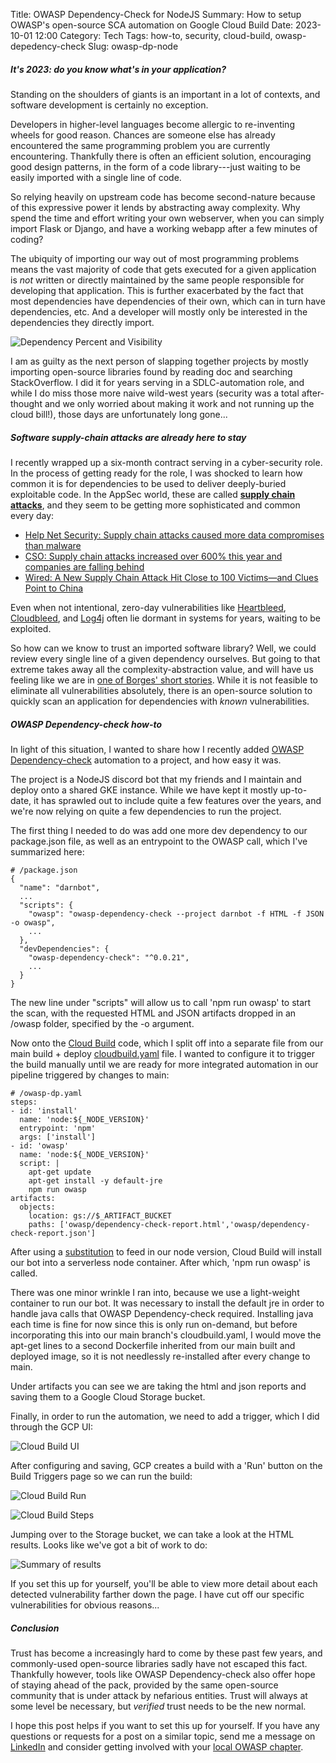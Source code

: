Title: OWASP Dependency-Check for NodeJS
Summary: How to setup OWASP's open-source SCA automation on Google Cloud Build
Date: 2023-10-01 12:00
Category: Tech
Tags: how-to, security, cloud-build, owasp-depedency-check
Slug: owasp-dp-node

##### It's 2023: do you know what's in your application?

Standing on the shoulders of giants is an important in a lot of contexts,
and software development is certainly no exception.

Developers in higher-level languages become allergic to re-inventing wheels
for good reason. 
Chances are someone else has already encountered the same programming problem
you are currently encountering. 
Thankfully there is often an efficient solution, encouraging good 
design patterns, in the form of a code library---just waiting to be easily 
imported with a single line of code.

So relying heavily on upstream code has become second-nature because of this 
expressive power it lends by abstracting away complexity. 
Why spend the time and effort writing your own webserver, when you can simply
import Flask or Django, and have a working webapp after a few minutes of coding?

The ubiquity of importing our way out of most programming problems means the 
vast majority 
of code that gets executed for a given application is *not* written 
or directly maintained by the same people responsible for developing that 
application. 
This is further exacerbated by the fact that most
dependencies have dependencies of their own, which can in turn have dependencies,
etc.
And a developer will mostly only be interested in the dependencies they 
directly import.

![Dependency Percent and Visibility](/images/posts/owasp-dp-node/dependencies.png)
  
I am as guilty as the next person of slapping together projects by mostly
importing open-source libraries found by reading doc and searching 
StackOverflow.
I did it for years serving in a SDLC-automation role, and while I do miss
those more naive wild-west years (security was a total after-thought 
and we only worried about making it work and not running up the cloud bill!),
those days are unfortunately long gone...

##### Software supply-chain attacks are already here to stay

I recently wrapped up a six-month contract serving in a cyber-security role.
In the process of getting ready for the role, I was shocked to learn how common 
it is for dependencies to be used to deliver deeply-buried exploitable code.
In the AppSec world, these are called **[supply chain attacks](https://en.wikipedia.org/wiki/Supply_chain_attack)**, and they seem
to be getting more sophisticated and common every day:

* [Help Net Security: Supply chain attacks caused more data compromises than malware](https://www.helpnetsecurity.com/2023/01/26/data-compromises-2022/)
* [CSO: Supply chain attacks increased over 600% this year and companies are falling behind](https://www.csoonline.com/article/573925/supply-chain-attacks-increased-over-600-this-year-and-companies-are-falling-behind.html)
* [Wired: A New Supply Chain Attack Hit Close to 100 Victims—and Clues Point to China](https://www.wired.com/story/carderbee-china-hong-kong-supply-chain-attack/)

Even when not intentional, zero-day vulnerabilities like 
[Heartbleed](https://en.wikipedia.org/wiki/Heartbleed), 
[Cloudbleed](https://en.wikipedia.org/wiki/Cloudbleed),
and [Log4j](https://en.wikipedia.org/wiki/Log4Shell) often lie dormant
in systems for years, waiting to be exploited.

So how can we know to trust an imported software library?
Well, we could review every single line of a given dependency ourselves.
But going to that extreme takes away all the complexity-abstraction value,
and will have us feeling like we are in 
[one of Borges' short stories](https://en.wikipedia.org/wiki/On_Exactitude_in_Science).
While it is not feasible to eliminate all vulnerabilities absolutely, 
there is an 
open-source solution to quickly scan an application for 
dependencies with *known* vulnerabilities.

##### OWASP Dependency-check how-to

In light of this situation, 
I wanted to share how I recently added 
[OWASP Dependency-check](https://owasp.org/www-project-dependency-check/) 
automation to a project, and how easy it was.

The project is a NodeJS discord bot that my friends and I maintain and deploy 
onto a shared GKE instance.
While we have kept it mostly up-to-date,
it has sprawled out to include quite a few features over the years,
and we're now relying on quite a few dependencies to run the project.

The first thing I needed to do was add one more dev dependency to our 
package.json file, as well as an entrypoint to the OWASP call,
which I've summarized here:

```
# /package.json
{
  "name": "darnbot",
  ...
  "scripts": {
    "owasp": "owasp-dependency-check --project darnbot -f HTML -f JSON -o owasp",
    ...
  },
  "devDependencies": {
    "owasp-dependency-check": "^0.0.21",
    ...
  }
}
```

The new line under "scripts" will allow us to call 'npm run owasp' to start the scan,
with the requested HTML and JSON artifacts dropped in an /owasp folder, 
specified by the -o argument.

Now onto the [Cloud Build](https://cloud.google.com/build?hl=en) code, which I
split off into a separate file from our main build + deploy [cloudbuild.yaml](https://cloud.google.com/build/docs/configuring-builds/create-basic-configuration#yaml) file.
I wanted to configure it to trigger the build manually until we are ready for
more integrated automation in our pipeline triggered by changes to main:

```
# /owasp-dp.yaml
steps:
- id: 'install'
  name: 'node:${_NODE_VERSION}'
  entrypoint: 'npm'
  args: ['install']
- id: 'owasp'
  name: 'node:${_NODE_VERSION}'
  script: |
    apt-get update
    apt-get install -y default-jre
    npm run owasp
artifacts:
  objects:
    location: gs://$_ARTIFACT_BUCKET
    paths: ['owasp/dependency-check-report.html','owasp/dependency-check-report.json']
```

After using a [substitution](https://cloud.google.com/build/docs/configuring-builds/substitute-variable-values)
to feed in our node version, Cloud Build will install our bot into a 
serverless node container.
After which, 'npm run owasp' is called.

There was one minor wrinkle I ran into,
because we use a light-weight container 
to run our bot. 
It was necessary to install the default jre in order to handle 
java calls that OWASP Dependency-check required.
Installing java each time is fine for now since this is only run on-demand,
but before incorporating this into our main branch's cloudbuild.yaml,
I would move the apt-get lines to a second Dockerfile inherited from our
main built and deployed image,
so it is not needlessly re-installed after every change to main.

Under artifacts you can see we are taking the html and json reports and
saving them to a Google Cloud Storage bucket.

Finally, in order to run the automation, we need to add a trigger, which I did
through the GCP UI:

![Cloud Build UI](/images/posts/owasp-dp-node/cloud-build.png)

After configuring and saving, GCP creates a build with a 'Run' button on the
Build Triggers page so we can run the build:

![Cloud Build Run](/images/posts/owasp-dp-node/cloud-build-run.png)

![Cloud Build Steps](/images/posts/owasp-dp-node/cloud-build-steps.png)

Jumping over to the Storage bucket, we can take a look at the HTML results.
Looks like we've got a bit of work to do:

![Summary of results](/images/posts/owasp-dp-node/owasp-results.png)

If you set this up for yourself, you'll be able to view more detail
about each detected vulnerability farther down the page.
I have cut off our specific vulnerabilities for obvious reasons...

##### Conclusion

Trust has become a increasingly hard to come by these past few years, 
and commonly-used open-source libraries sadly have not escaped this fact.
Thankfully however, tools like OWASP Dependency-check also offer hope
of staying ahead of the pack, provided by the same open-source community
that is under attack by nefarious entities. 
Trust will always at some level be necessary, 
but *verified* trust needs to be the new normal.

I hope this post helps if you want to set this up for yourself. If you have
any questions or requests for a post on a similar topic, send me a message on 
[LinkedIn](https://www.linkedin.com/in/thomas-flanigan/) and consider
getting involved with your [local OWASP chapter](https://owasp.org/chapters/).
